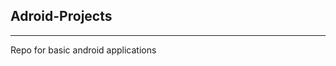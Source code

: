 ## Adroid-Projects
--------------------------------------------------------------------------------------------------------------------------------------------------------------------------

Repo for basic android applications
